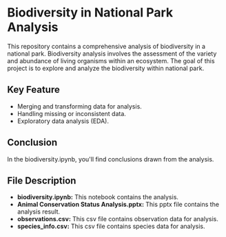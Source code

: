 # Biodiversity in National Park Analysis

This repository contains a comprehensive analysis of biodiversity in a national park. Biodiversity analysis involves the assessment of the variety and abundance of living organisms within an ecosystem. The goal of this project is to explore and analyze the biodiversity within national park.

## Key Feature

* Merging and transforming data for analysis.
* Handling missing or inconsistent data.
* Exploratory data analysis (EDA).

## Conclusion

In the biodiversity.ipynb, you'll find conclusions drawn from the analysis.

## File Description

* **biodiversity.ipynb:** This notebook contains the analysis.
* **Animal Conservation Status Analysis.pptx:** This pptx file contains the analysis result.
* **observations.csv:** This csv file contains observation data for analysis.
* **species_info.csv:** This csv file contains species data for analysis.
